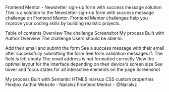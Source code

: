 Frontend Mentor - Newsletter sign-up form with success message solution
This is a solution to the Newsletter sign-up form with success message challenge on Frontend Mentor. Frontend Mentor challenges help you improve your coding skills by building realistic projects.

Table of contents
Overview
The challenge
Screenshot
My process
Built with
Author
Overview
The challenge
Users should be able to:

Add their email and submit the form
See a success message with their email after successfully submitting the form
See form validation messages if:
The field is left empty
The email address is not formatted correctly
View the optimal layout for the interface depending on their device's screen size
See hover and focus states for all interactive elements on the page
Screenshot
   

My process
Built with
Semantic HTML5 markup
CSS custom properties
Flexbox
Author
Website - Nailalvz
Frontend Mentor - @Nailalvz
